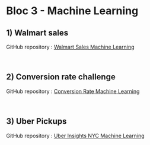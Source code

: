 # Bloc 3 - Machine Learning

## 1) Walmart sales

GitHub repository : [Walmart Sales Machine Learning](walmart-sales)

<br>

## 2) Conversion rate challenge

GitHub repository : [Conversion Rate Machine Learning](conversion-rate)

<br>

## 3) Uber Pickups

GitHub repository : [Uber Insights NYC Machine Learning](uber-insights-nyc)

<br>
